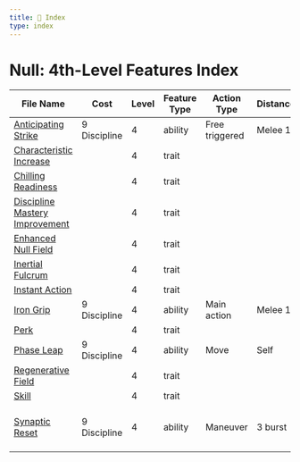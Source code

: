 ```yaml
---
title: 📑 Index
type: index
---
```


# Null: 4th-Level Features Index

| File Name                                                               | Cost         | Level | Feature Type | Action Type    | Distance | Target                         |
| ----------------------------------------------------------------------- | ------------ | ----- | ------------ | -------------- | -------- | ------------------------------ |
| [Anticipating Strike](../Anticipating%20Strike)                         | 9 Discipline | 4     | ability      | Free triggered | Melee 1  | One creature                   |
| [Characteristic Increase](../Characteristic%20Increase)                 |              | 4     | trait        |                |          |                                |
| [Chilling Readiness](../Chilling%20Readiness)                           |              | 4     | trait        |                |          |                                |
| [Discipline Mastery Improvement](../Discipline%20Mastery%20Improvement) |              | 4     | trait        |                |          |                                |
| [Enhanced Null Field](../Enhanced%20Null%20Field)                       |              | 4     | trait        |                |          |                                |
| [Inertial Fulcrum](../Inertial%20Fulcrum)                               |              | 4     | trait        |                |          |                                |
| [Instant Action](../Instant%20Action)                                   |              | 4     | trait        |                |          |                                |
| [Iron Grip](../Iron%20Grip)                                             | 9 Discipline | 4     | ability      | Main action    | Melee 1  | One creature                   |
| [Perk](../Perk)                                                         |              | 4     | trait        |                |          |                                |
| [Phase Leap](../Phase%20Leap)                                           | 9 Discipline | 4     | ability      | Move           | Self     | Self                           |
| [Regenerative Field](../Regenerative%20Field)                           |              | 4     | trait        |                |          |                                |
| [Skill](../Skill)                                                       |              | 4     | trait        |                |          |                                |
| [Synaptic Reset](../Synaptic%20Reset)                                   | 9 Discipline | 4     | ability      | Maneuver       | 3 burst  | Self and each ally in the area |
